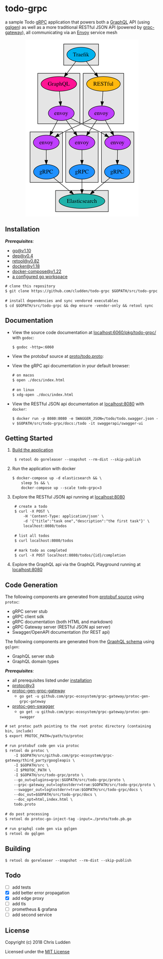 # todo-grpc
a sample Todo [gRPC](https://grpc.io/) application that powers both a [GraphQL](https://graphql.org/) API (using [gqlgen](https://github.com/99designs/gqlgen)) as well as a more traditional RESTful JSON API (powered by [grpc-gateway](https://github.com/grpc-ecosystem/grpc-gateway)), all communicating via an [Envoy](https://www.envoyproxy.io/) service mesh

<p align="center">
<img src="./architecture.png" align="center" alt="architecture diagram" />
</p>

## Installation
*__Prerequisites__:*
- [go@v1.10](https://golang.org/doc/install)
- [dep@v0.4](https://github.com/golang/dep)
- [retool@v0.82](https://github.com/twitchtv/retool)
- [docker@v1.18](https://store.docker.com/search?type=edition&offering=community)
- [docker-compose@v1.22](https://docs.docker.com/compose/install/)
- [a configured go workspace](https://golang.org/doc/code.html)

```shell
# clone this repository
$ git clone https://github.com/cludden/todo-grpc $GOPATH/src/todo-grpc

# install dependencies and sync vendored executables
$ cd $GOPATH/src/todo-grpc && dep ensure -vendor-only && retool sync
```

## Documentation
- View the source code documentation at [localhost:6060/pkg/todo-grpc/](http://localhost:6060/pkg/todo-grpc/) with `godoc`:
    ```shell
    $ godoc -http=:6060
    ```

- View the protobuf source at [proto/todo.proto](proto/todo.proto):


- View the gRPC api documentation in your default browser:
    ```shell
    # on macos
    $ open ./docs/index.html

    # on linux
    $ xdg-open ./docs/index.html
    ```

- View the RESTful JSON api documentation at [localhost:8080](http://localhost:8080) with `docker`:
    ```shell
    $ docker run -p 8080:8080 -e SWAGGER_JSON=/todo/todo.swagger.json -v $GOPATH/src/todo-grpc/docs:/todo -it swaggerapi/swagger-ui
    ```

## Getting Started
1. [Build the application](#Building)
   ```shell
    $ retool do goreleaser --snapshot --rm-dist --skip-publish
    ```
2. Run the application with docker
    ```shell
    $ docker-compose up -d elasticsearch && \
        sleep 5s && \
        docker-compose up --scale todo-grpc=3
    ```
3. Explore the RESTful JSON api running at [localhost:8080](http://localhost:8080)
   ```shell
    # create a todo
    $ curl -X POST \
        -H 'Content-Type: application/json' \
        -d '{"title":"task one","description":"the first task"}' \
        localhost:8080/todos
    
    # list all todos
    $ curl localhost:8080/todos

    # mark todo as completed
    $ curl -X POST localhost:8080/todos/{id}/completion
   ```
4. Explore the GraphQL api via the GraphQL Playground running at [localhost:8080](http://localhost:8080)

## Code Generation
The following components are generated from [protobuf source](./protos/todo.proto) using `protoc`:
- gRPC server stub
- gRPC client sdk
- gRPC documentation (both HTML and markdown)
- gRPC Gateway server (RESTful JSON api server)
- Swagger/OpenAPI documentation (for REST api)
  
The following components are generated from the [GraphQL schema](./graphql/schema.graphql) using `gqlgen`:
- GraphQL server stub
- GraphQL domain types

*__Prerequisites__:*
- all prerequisites listed under [installation](#Installation)
- [protoc@v3](https://github.com/google/protobuf)
- [protoc-gen-grpc-gateway](https://github.com/grpc-ecosystem/grpc-gateway)
   - `go get -u github.com/grpc-ecosystem/grpc-gateway/protoc-gen-grpc-gateway`
- [protoc-gen-swagger](https://github.com/grpc-ecosystem/grpc-gateway)
   - `go get -u github.com/grpc-ecosystem/grpc-gateway/protoc-gen-swagger`

```shell
# set protoc path pointing to the root protoc directory (containing bin, include)
$ export PROTOC_PATH=/path/to/protoc

# run protobuf code gen via protoc
$ retool do protoc \
    -I $GOPATH/src/github.com/grpc-ecosystem/grpc-gateway/third_party/googleapis \
    -I $GOPATH/src \
    -I $PROTOC_PATH \
    -I $GOPATH/src/todo-grpc/proto \
    --go_out=plugins=grpc:$GOPATH/src/todo-grpc/proto \
    --grpc-gateway_out=logtostderr=true:$GOPATH/src/todo-grpc/proto \
    --swagger_out=logtostderr=true:$GOPATH/src/todo-grpc/docs \
    --doc_out=$GOPATH/src/todo-grpc/docs \
    --doc_opt=html,index.html \
    todo.proto

# do post processing
$ retool do protoc-go-inject-tag -input=./proto/todo.pb.go

# run graphql code gen via gqlgen
$ retool do gqlgen
```

## Building
```shell
$ retool do goreleaser --snapshot --rm-dist --skip-publish
```

## Todo
- [ ] add tests
- [x] add better error propagation
- [x] add edge proxy
- [ ] add tls
- [ ] prometheus & grafana
- [ ] add second service

## License
Copyright (c) 2018 Chris Ludden

Licensed under the [MIT License](LICENSE.md)